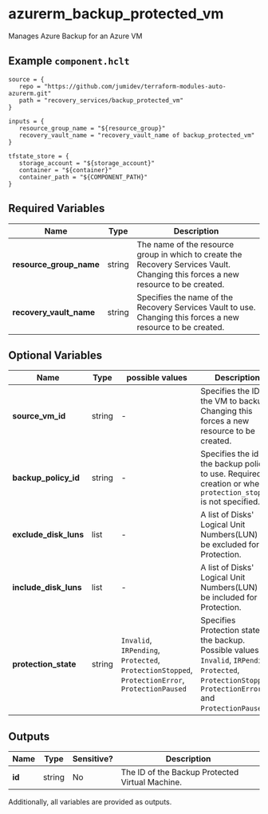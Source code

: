 # azurerm_backup_protected_vm

Manages Azure Backup for an Azure VM

## Example `component.hclt`

```hcl
source = {
   repo = "https://github.com/jumidev/terraform-modules-auto-azurerm.git"   
   path = "recovery_services/backup_protected_vm"   
}

inputs = {
   resource_group_name = "${resource_group}"   
   recovery_vault_name = "recovery_vault_name of backup_protected_vm"   
}

tfstate_store = {
   storage_account = "${storage_account}"   
   container = "${container}"   
   container_path = "${COMPONENT_PATH}"   
}

```

## Required Variables

| Name | Type |  Description |
| ---- | --------- |  ----------- |
| **resource_group_name** | string |  The name of the resource group in which to create the Recovery Services Vault. Changing this forces a new resource to be created. | 
| **recovery_vault_name** | string |  Specifies the name of the Recovery Services Vault to use. Changing this forces a new resource to be created. | 

## Optional Variables

| Name | Type |  possible values |  Description |
| ---- | --------- |  ----------- | ----------- |
| **source_vm_id** | string |  -  |  Specifies the ID of the VM to backup. Changing this forces a new resource to be created. | 
| **backup_policy_id** | string |  -  |  Specifies the id of the backup policy to use. Required in creation or when `protection_stopped` is not specified. | 
| **exclude_disk_luns** | list |  -  |  A list of Disks' Logical Unit Numbers(LUN) to be excluded for VM Protection. | 
| **include_disk_luns** | list |  -  |  A list of Disks' Logical Unit Numbers(LUN) to be included for VM Protection. | 
| **protection_state** | string |  `Invalid`, `IRPending`, `Protected`, `ProtectionStopped`, `ProtectionError`, `ProtectionPaused`  |  Specifies Protection state of the backup. Possible values are `Invalid`, `IRPending`, `Protected`, `ProtectionStopped`, `ProtectionError` and `ProtectionPaused`. | 



## Outputs

| Name | Type | Sensitive? | Description |
| ---- | ---- | --------- | --------- |
| **id** | string | No  | The ID of the Backup Protected Virtual Machine. | 

Additionally, all variables are provided as outputs.

